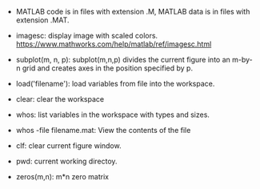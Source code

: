 - MATLAB code is in files with extension .M, MATLAB data is in files with extension .MAT.
- imagesc: display image with scaled colors. https://www.mathworks.com/help/matlab/ref/imagesc.html

- subplot(m, n, p): subplot(m,n,p) divides the current figure into an m-by-n grid and creates axes in the position specified by p.

- load('filename'): load variables from file into the workspace. 

- clear: clear the workspace

- whos: list variables in the workspace with types and sizes. 

- whos -file filename.mat: View the contents of the file

- clf: clear current figure window. 
- pwd: current working directoy. 
- zeros(m,n): m*n zero matrix

